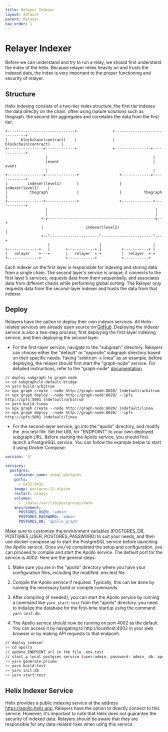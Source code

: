 ```yaml
---
title: Relayer Indexer
layout: default
parent: Relayer
nav_order: 1
---
```


# Relayer Indexer

Before we can understand and try to run a relay, we should first understand the index of the helix. Because relayer relies heavily on and trusts the indexed data, the index is very important to the proper functioning and security of relayer.

## Structure

Helix indexing consists of a two-tier index structure, the first tier indexes the data directly on the chain, often using mature solutions such as thegraph. the second tier aggregates and correlates the data from the first tier.

```
+------------------------------+                +------------------------------+
|      blockchain(contract)    |                |     blockchain(contract)     |
+----------------+-------------+                +----------------+-------------+
                  |                                               |
                  |event                                          | event
                  |                                               |
+----------------v--------------+                  +-------------v-------------+
|         indexer(level1)       |                  |        indexer(level1)    |
|          thegraph             |                  |          thegraph         |
+----------------+--------------+                  +--------------+------------+
                  |                                                |
                  |                                                |
                +-v------------------------------------------------v--+
                |                   indexer(level2)                   |
                +--^----------------------^-----------------------^---+
                   |                      |                       |
+--------------+   |       +------------+ |         +-----------+ |
|   relayer    +---+       |   relayer  +-+         |  relayer  +-+
+--------------+           +------------+           +-----------+
```

Each indexer on the first layer is responsible for indexing and storing data from a single chain. The second layer's service is unique; it connects to the first layer's services, requests data from them sequentially, and associates data from different chains while performing global sorting. The Relayer only requests data from the second-layer indexer and trusts the data from that indexer.

## Deploy

Relayers have the option to deploy their own indexer services. All Helix-related services are already open source on [GitHub](https://github.com/helix-bridge/indexer). Deploying the indexer service is also a two-step process, first deploying the first-layer indexing service, and then deploying the second layer.

- For the first-layer service, navigate to the "subgraph" directory. Relayers can choose either the "default" or "opposite" subgraph directory based on their specific needs. Taking "arbitrum -> linea" as an example, before deploying, the relayer should first start the "graph-node" service. For detailed instructions, refer to the "graph-node" [documentation](https://thegraph.com/docs/en/deploying/hosted-service/).

```shell
// deploy subgraph to graph-node
>> cd subgraph/ln-default-bridge
>> yarn build-arbitrum
>> npx graph create --node http://graph-node:8020/ lndefault/arbitrum
>> npx graph deploy --node http://graph-node:8020/ --ipfs http://ipfs:5001 lndefault/arbitrum
>> yarn build-linea
>> npx graph create --node http://graph-node:8020/ lndefault/linea
>> npx graph deploy --node http://graph-node:8020/ --ipfs http://ipfs:5001 lndefault/linea
```

- For the second-layer service, go into the "apollo" directory, and modify the .env.test file. Set the URL for "ENDPOINT" to your own deployed subgraph URL. Before starting the Apollo service, you should first launch a PostgreSQL service. You can follow the example below to start it using Docker Compose:

```yaml
version: '3'

services:
  postgres:
    container_name: subql-postgres
    ports:
      - 5432:5432
    image: postgres:12-alpine
    restart: always
    volumes:
      - ./data:/var/lib/postgresql/data
    environment:
      POSTGRES_USER: 'admin'
      POSTGRES_PASSWORD: 'admin'
      POSTGRES_DB: 'apollo_graph'
```

Make sure to customize the environment variables (POSTGRES_DB, POSTGRES_USER, POSTGRES_PASSWORD) to suit your needs, and then use docker-compose up to start the PostgreSQL service before launching the Apollo service.
Once you've completed the setup and configuration, you can proceed to compile and start the Apollo service. The default port for the service is 4002. Here are the general steps:

1. Make sure you are in the "apollo" directory where you have your configuration files, including the modified .env.test file.

2. Compile the Apollo service if required. Typically, this can be done by running the necessary build or compile commands.

3. After compiling (if needed), you can start the Apollo service by running a command like `yarn start:test` from the "apollo" directory. you need to initialize the database for the first-time startup using the command `yarn init:db`.

4. The Apollo service should now be running on port 4002 as the default. You can access it by navigating to http://localhost:4002 in your web browser or by making API requests to that endpoint.

```bash
// deploy indexer
>> cd apollo
// update ENDPOINT url in the file .env.test
// start a local postgres service (user:admin, password: admin, db: apollo_graph, port: 5432)
>> yarn generate:prisma
>> yarn build:test
>> yarn init:db
>> yarn start:test
```

## Helix Indexer Service

Helix provides a public indexing service at the address https://apollo.helix.app. Relayers have the option to directly connect to this service. However, it's important to note that Helix does not guarantee the security of indexed data. Relayers should be aware that they are responsible for any data-related risks when using this service.
